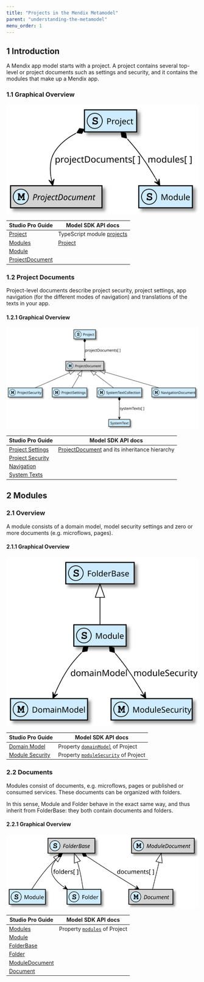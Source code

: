 ```yaml
---
title: "Projects in the Mendix Metamodel"
parent: "understanding-the-metamodel"
menu_order: 1
---
```


## 1 Introduction

A Mendix app model starts with a project. A project contains several top-level or project documents such as settings and security, and it contains the modules that make up a Mendix app.

### 1.1 Graphical Overview

![](attachments/16057002/16842800.svg)

Studio Pro Guide | Model SDK API docs
-|-
[Project](/refguide/project) |TypeScript module [projects](https://apidocs.mendix.com/modelsdk/latest/modules/projects.html)
[Modules](/refguide/modules) |[Project](https://apidocs.mendix.com/modelsdk/latest/classes/projects.project.html)
|[Module](https://apidocs.mendix.com/modelsdk/latest/classes/projects.module.html)
|[ProjectDocument](https://apidocs.mendix.com/modelsdk/latest/classes/projects.projectdocument.html)

### 1.2 Project Documents

Project-level documents describe project security, project settings, app navigation (for the different modes of navigation) and translations of the texts in your app.

#### 1.2.1 Graphical Overview

![](attachments/16057002/16842801.svg)

Studio Pro Guide | Model SDK API docs
-|-
[Project Settings](/refguide/project-settings) |[ProjectDocument](https://apidocs.mendix.com/modelsdk/latest/classes/projects.projectdocument.html) and its inheritance hierarchy
[Project Security](/refguide/project-security) |
[Navigation](/refguide/navigation) |
[System Texts](/refguide/system-texts) |

## 2 Modules

### 2.1 Overview

A module consists of a domain model, model security settings and zero or more documents (e.g. microflows, pages).

#### 2.1.1 Graphical Overview

![](attachments/16057002/18582255.svg)

Studio Pro Guide | Model SDK API docs
-|-
[Domain Model](/refguide/domain-model) | Property [`domainModel`](https://apidocs.mendix.com/modelsdk/latest/classes/projects.module.html#domainmodel) of Project
[Module Security](/refguide/module-security) | Property [`moduleSecurity`](https://apidocs.mendix.com/modelsdk/latest/classes/projects.module.html#modulesecurity) of Project

### 2.2 Documents

Modules consist of documents, e.g. microflows, pages or published or consumed services. These documents can be organized with folders.

In this sense, Module and Folder behave in the exact same way, and thus inherit from FolderBase: they both contain documents and folders.

#### 2.2.1 Graphical Overview

![](attachments/16057002/18582254.svg)

Studio Pro Guide | Model SDK API docs
-|-
[Modules](/refguide/modules) |Property [`modules`](https://apidocs.mendix.com/modelsdk/latest/classes/projects.project.html#modules) of Project
|[Module](https://apidocs.mendix.com/modelsdk/latest/classes/projects.module.html)
|[FolderBase](https://apidocs.mendix.com/modelsdk/latest/classes/projects.folderbase.html)
|[Folder](https://apidocs.mendix.com/modelsdk/latest/classes/projects.folder.html)
|[ModuleDocument](https://apidocs.mendix.com/modelsdk/latest/classes/projects.moduledocument.html)
|[Document](https://apidocs.mendix.com/modelsdk/latest/classes/projects.document.html)
